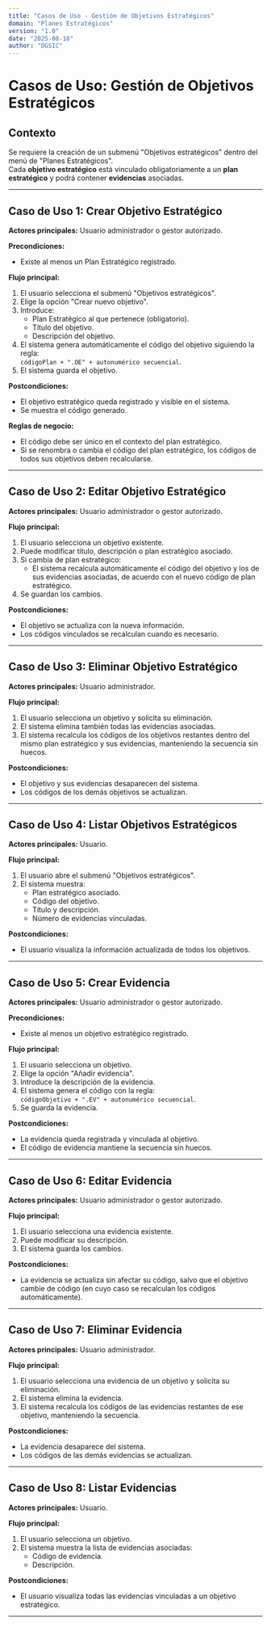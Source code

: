 ```yaml
---
title: "Casos de Uso - Gestión de Objetivos Estratégicos"
domain: "Planes Estratégicos"
version: "1.0"
date: "2025-08-18"
author: "DGSIC"
---
```


# Casos de Uso: Gestión de Objetivos Estratégicos

## Contexto
Se requiere la creación de un submenú "Objetivos estratégicos" dentro del menú de "Planes Estratégicos".  
Cada **objetivo estratégico** está vinculado obligatoriamente a un **plan estratégico** y podrá contener **evidencias** asociadas.

---

## Caso de Uso 1: Crear Objetivo Estratégico
**Actores principales:** Usuario administrador o gestor autorizado.  

**Precondiciones:**
- Existe al menos un Plan Estratégico registrado.  

**Flujo principal:**
1. El usuario selecciona el submenú "Objetivos estratégicos".
2. Elige la opción "Crear nuevo objetivo".
3. Introduce:
   - Plan Estratégico al que pertenece (obligatorio).
   - Título del objetivo.
   - Descripción del objetivo.
4. El sistema genera automáticamente el código del objetivo siguiendo la regla:  
   `códigoPlan + ".OE" + autonumérico secuencial`.  
5. El sistema guarda el objetivo.  

**Postcondiciones:**
- El objetivo estratégico queda registrado y visible en el sistema.
- Se muestra el código generado.

**Reglas de negocio:**
- El código debe ser único en el contexto del plan estratégico.
- Si se renombra o cambia el código del plan estratégico, los códigos de todos sus objetivos deben recalcularse.

---

## Caso de Uso 2: Editar Objetivo Estratégico
**Actores principales:** Usuario administrador o gestor autorizado.  

**Flujo principal:**
1. El usuario selecciona un objetivo existente.
2. Puede modificar título, descripción o plan estratégico asociado.
3. Si cambia de plan estratégico:
   - El sistema recalcula automáticamente el código del objetivo y los de sus evidencias asociadas, de acuerdo con el nuevo código de plan estratégico.
4. Se guardan los cambios.

**Postcondiciones:**
- El objetivo se actualiza con la nueva información.
- Los códigos vinculados se recalculan cuando es necesario.

---

## Caso de Uso 3: Eliminar Objetivo Estratégico
**Actores principales:** Usuario administrador.  

**Flujo principal:**
1. El usuario selecciona un objetivo y solicita su eliminación.
2. El sistema elimina también todas las evidencias asociadas.
3. El sistema recalcula los códigos de los objetivos restantes dentro del mismo plan estratégico y sus evidencias, manteniendo la secuencia sin huecos.

**Postcondiciones:**
- El objetivo y sus evidencias desaparecen del sistema.
- Los códigos de los demás objetivos se actualizan.

---

## Caso de Uso 4: Listar Objetivos Estratégicos
**Actores principales:** Usuario.  

**Flujo principal:**
1. El usuario abre el submenú "Objetivos estratégicos".
2. El sistema muestra:
   - Plan estratégico asociado.
   - Código del objetivo.
   - Título y descripción.
   - Número de evidencias vinculadas.  

**Postcondiciones:**
- El usuario visualiza la información actualizada de todos los objetivos.

---

## Caso de Uso 5: Crear Evidencia
**Actores principales:** Usuario administrador o gestor autorizado.  

**Precondiciones:**
- Existe al menos un objetivo estratégico registrado.  

**Flujo principal:**
1. El usuario selecciona un objetivo.
2. Elige la opción "Añadir evidencia".
3. Introduce la descripción de la evidencia.
4. El sistema genera el código con la regla:  
   `códigoObjetivo + ".EV" + autonumérico secuencial`.  
5. Se guarda la evidencia.

**Postcondiciones:**
- La evidencia queda registrada y vinculada al objetivo.
- El código de evidencia mantiene la secuencia sin huecos.

---

## Caso de Uso 6: Editar Evidencia
**Actores principales:** Usuario administrador o gestor autorizado.  

**Flujo principal:**
1. El usuario selecciona una evidencia existente.
2. Puede modificar su descripción.
3. El sistema guarda los cambios.

**Postcondiciones:**
- La evidencia se actualiza sin afectar su código, salvo que el objetivo cambie de código (en cuyo caso se recalculan los códigos automáticamente).

---

## Caso de Uso 7: Eliminar Evidencia
**Actores principales:** Usuario administrador.  

**Flujo principal:**
1. El usuario selecciona una evidencia de un objetivo y solicita su eliminación.
2. El sistema elimina la evidencia.
3. El sistema recalcula los códigos de las evidencias restantes de ese objetivo, manteniendo la secuencia.

**Postcondiciones:**
- La evidencia desaparece del sistema.
- Los códigos de las demás evidencias se actualizan.

---

## Caso de Uso 8: Listar Evidencias
**Actores principales:** Usuario.  

**Flujo principal:**
1. El usuario selecciona un objetivo.
2. El sistema muestra la lista de evidencias asociadas:
   - Código de evidencia.
   - Descripción.

**Postcondiciones:**
- El usuario visualiza todas las evidencias vinculadas a un objetivo estratégico.

---
